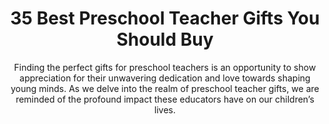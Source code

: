 ---
layout: post
title: 35 Best Preschool Teacher Gifts You Should Buy
subtitle: Finding the perfect gifts for preschool teachers is an opportunity to show appreciation for their unwavering dedication and love towards shaping young minds. As we delve into the realm of preschool teacher gifts, we are reminded of the profound impact these educators have on our children’s lives.
header-img: "img/post/2023/09/copied/preschool-teacher-gifts.jpg"
header-style: text
permalink: "/preschool-teacher-gifts/"
catalog: true
tags:
  - Recipients 
  - Men
---       